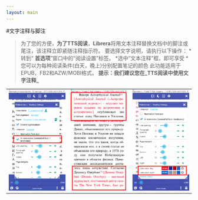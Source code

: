 ```yaml
---
layout: main
---
```


#文字注释与脚注
>为了您的方便，**为了TTS阅读**，**Librera**将用文本注释替换文档中的脚注或尾注，该注释立即紧随注释指示符。
要选择文字说明，请执行以下操作：
*转到“ **首选项**”窗口中的“阅读设置”标签。
*选中“文本注释”框，即可享受
*您可以为每种阅读条件(白天，晚上)分别配置笔记的颜色
>此功能适用于EPUB，FB2和AZW/MOBI格式。
**提示：我们建议您在_TTS阅读中使用文字注释_**

||||
|-|-|-|
|![](1.png)|![](2.png)|![](3.png)|

